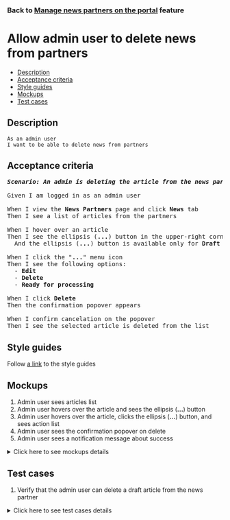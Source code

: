 ### Back to [Manage news partners on the portal](../../README.md) feature

# Allow admin user to delete news from partners

- [Description](#description)
- [Acceptance criteria](#acceptance-criteria)
- [Style guides](#style-guides)
- [Mockups](#mockups)
- [Test cases](#test-cases)

## Description

    As an admin user
    I want to be able to delete news from partners

## Acceptance criteria

<pre>
<b><i>Scenario: An admin is deleting the article from the news partners</i></b>

Given I am logged in as an admin user

When I view the <b>News Partners</b> page and click <b>News</b> tab
Then I see a list of articles from the partners

When I hover over an article
Then I see the ellipsis (<b>...</b>) button in the upper-right corner
  And the ellipsis (<b>...</b>) button is available only for <b>Draft</b> articles

When I click the "<b>...</b>" menu icon
Then I see the following options:
  - <b>Edit</b>
  - <b>Delete</b>
  - <b>Ready for processing</b>

When I click <b>Delete</b>
Then the confirmation popover appears

When I confirm cancelation on the popover
Then I see the selected article is deleted from the list
</pre>

## Style guides

Follow [a link](https://www.figma.com/proto/0zkkf5WC77OSpvyD6YXpFE/Style-guides?page-id=0%3A1&node-id=19%3A5368&viewport=266%2C48%2C0.54&scaling=min-zoom&starting-point-node-id=19%3A5368) to the style guides

## Mockups

1. Admin user sees articles list
2. Admin user hovers over the article and sees the ellipsis (<b>...</b>) button
3. Admin user hovers over the article, clicks the ellipsis (<b>...</b>) button, and sees action list
4. Admin user sees the confirmation popover on delete
5. Admin user sees a notification message about success

<details>
  <summary>Click here to see mockups details</summary>

**1. Admin user sees articles list:**

![Admin user sees articles list](/sports_hub_portal/web_application_features/manage_news_partners/images/admin_side_partner_articles_list.png)

**2. Admin user hovers over the article and sees the ellipsis (...) button:**

![Admin user hovers over the article and sees the ellipsis (...) button](/sports_hub_portal/web_application_features/manage_news_partners/images/admin_hovers_over_article.png)

**3. Admin user hovers over the article, clicks the ellipsis (...) button, and sees action list:**

![Admin user hovers over the article, clicks the ellipsis (...) button, and sees action list](/sports_hub_portal/web_application_features/manage_news_partners/images/admin_clicks_ellipsis_button.png)

**4. Admin user sees the confirmation popover on delete:**

![Admin user sees the confirmation popover on delete](/sports_hub_portal/web_application_features/manage_news_partners/images/partner_news_edit_tab_delete_confirmation.png)

**5. Admin user sees a notification message about success:**

![Admin user sees a notification message about success](/sports_hub_portal/web_application_features/manage_news_partners/images/partner_news_success_delete.png)
</details>

## Test cases

1. Verify that the admin user can delete a draft article from the news partner

<details>
  <summary>Click here to see test cases details</summary>

### **#1. Verify that the admin user can delete a draft article from the news partner**

|Preconditions|Steps|Expected result
--------------|-----|----------
|- Logged in with admin account</br>- There is some partner added|1) Go to the <b>News Partners</b> list page</br>2) Click <b>News</b> tab</br>3) Have some draft articles</br>4) Hover over the draft article</br>5) Click the ellipsis (<b>...</b>) menu button and select <b>Delete</b> option</br>6) Confirm deletion on the confirmation popover|5) The confirmation popover</br>6) The confirmation popover dissapers and a success notification appears|
</details>
